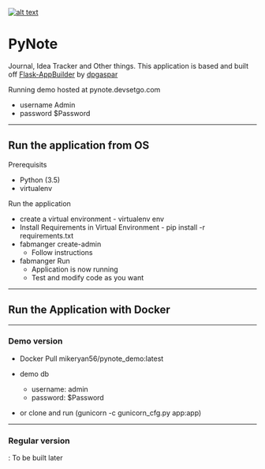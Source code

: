 [![alt text](https://img.shields.io/badge/calver-YYYY.MINOR-22bfda.svg "Calver")](http://calver.org)

# PyNote
Journal, Idea Tracker and Other things. This application is based and built off [Flask-AppBuilder](https://github.com/dpgaspar/Flask-AppBuilder) by [dpgaspar](https://github.com/dpgaspar)

Running demo hosted at pynote.devsetgo.com
* username Admin
* password $Password

-------------------------------------------------------------
## Run the application from OS
Prerequisits
* Python (3.5)
* virtualenv

Run the application
* create a virtual environment - virtualenv env
* Install Requirements in Virtual Environment - pip install -r requirements.txt
* fabmanger create-admin
    - Follow instructions
* fabmanger Run
    - Application is now running
    - Test and modify code as you want

----------------------------------------------------------
## Run the Application with Docker
----------------------------------------------------------
### Demo version
* Docker Pull mikeryan56/pynote_demo:latest
* demo db
    - username: admin
    - password: $Password

* or clone and run (gunicorn -c gunicorn_cfg.py app:app)
----------------------------------------------------------
### Regular version
: To be built later
